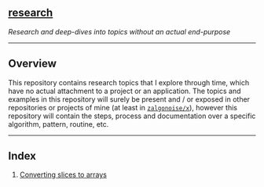 ## [research](https://github.com/zalgonoise/research/wiki)

*Research and deep-dives into topics without an actual end-purpose*

___________

## Overview

This repository contains research topics that I explore through time, which have no actual attachment to a project or an application. The topics and examples in this repository will surely be present and / or exposed in other repositories or projects of mine (at least in [`zalgonoise/x`](https://github.com/zalgonoise/x)), however this repository will contain the steps, process and documentation over a specific algorithm, pattern, routine, etc.

____________

## Index

1. [Converting slices to arrays](https://github.com/zalgonoise/research/wiki/Converting-slices-to-arrays)
